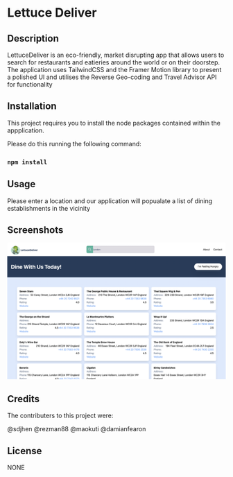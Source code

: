 # Lettuce Deliver

## Description

LettuceDeliver is an eco-friendly, market disrupting app that allows users to search for restaurants and eatieries around the world or on their doorstep. The application uses TailwindCSS and the Framer Motion library to present a polished UI and utilises the Reverse Geo-coding and Travel Advisor API for functionality

## Installation

This project requires you to install the node packages contained within the appplication.

Please do this running the following command:

### `npm install`

## Usage

Please enter a location and our application will popualate a list of dining establishments in the vicinity

## Screenshots

![UI](public/img/ld.png)

## Credits

The contributers to this project were:

@sdjhen
@rezman88
@maokuti
@damianfearon

## License

NONE
